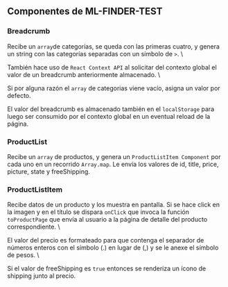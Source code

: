 ## Componentes de ML-FINDER-TEST

### Breadcrumb

Recibe un `array`de categorías, se queda con las primeras cuatro, y genera un string con las categorías separadas con un símbolo de `>`. \

También hace uso de `React Context API` al solicitar del contexto global el valor de un breadcrumb anteriormente almacenado. \

Si por alguna razón el `array` de categorias viene vacío, asigna un valor por defecto.

El valor del breadcrumb es almacenado también en el `localStorage` para luego ser consumido por el contexto global en un eventual reload de la página.

### ProductList

Recibe un `array` de productos, y genera un `ProductListItem Component` por cada uno en un recorrido `Array.map`. Le envía los valores  de id, title, price, picture, state y freeShipping.

### ProductListItem

Recibe datos de un producto y los muestra en pantalla. Si se hace click en la imagen y en el título se dispara `onClick` que invoca la función `toProductPage` que envía al usuario a la página de detalle del producto correspondiente. \

El valor del precio es formateado para que contenga el separador de números enteros con el símbolo (.) en lugar de (,) y se le anexe el símbolo de pesos. \

Si el valor de freeShipping es `true` entonces se renderiza un ícono de shipping junto al precio.
